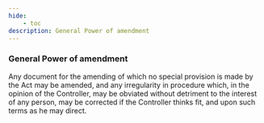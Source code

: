 ```yaml
---
hide:
    - toc
description: General Power of amendment
---
```


### General Power of amendment

Any document for the amending of which no special provision is made by the Act may be amended, and any irregularity in procedure which, in the opinion of the Controller, may be obviated without detriment to the interest of any person, may be corrected if the Controller thinks fit, and upon such terms as he may direct.
